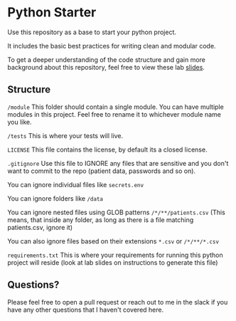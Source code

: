 # Python Starter

Use this repository as a base to start your python project.

It includes the basic best practices for writing clean and modular code.

To get a deeper understanding of the code structure and gain more background about this repository, feel free to view these lab [slides](https://docs.google.com/presentation/d/1g_gw_dwFGiW19xL7nRwJyib162vb0_HV_4HWr0Wnm2k/edit?usp=sharing).


## Structure

`/module` This folder should contain a single module. You can have multiple modules in this project. Feel free to rename it to whichever module name you like.

`/tests` This is where your tests will live.

`LICENSE` This file contains the license, by default its a closed license.

`.gitignore` Use this file to IGNORE any files that are sensitive and you don't want to commit to the repo (patient data, passwords and so on).

You can ignore individual files like `secrets.env`

You can ignore folders like `/data`

You can ignore nested files using GLOB patterns `/*/**/patients.csv` (This means, that inside any folder, as long as there is a file matching patients.csv, ignore it)

You can also ignore files based on their extensions `*.csv` or `/*/**/*.csv`

`requirements.txt` This is where your requirements for running this python project will reside (look at lab slides on instructions to generate this file)


## Questions?

Please feel free to open a pull request or reach out to me in the slack if you have any other questions that I haven't covered here.
